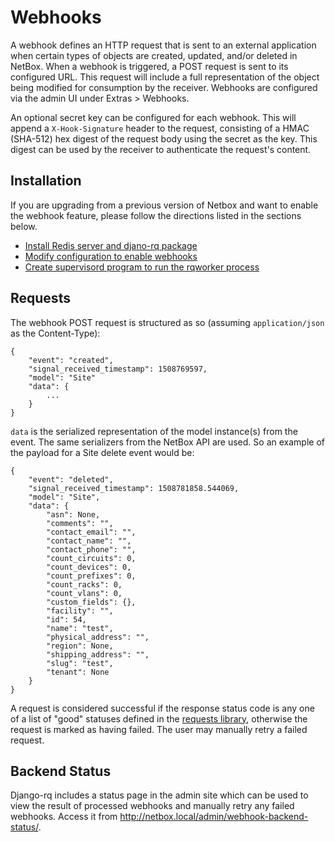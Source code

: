 # Webhooks

A webhook defines an HTTP request that is sent to an external application when certain types of objects are created, updated, and/or deleted in NetBox. When a webhook is triggered, a POST request is sent to its configured URL. This request will include a full representation of the object being modified for consumption by the receiver. Webhooks are configured via the admin UI under Extras > Webhooks.

An optional secret key can be configured for each webhook. This will append a `X-Hook-Signature` header to the request, consisting of a HMAC (SHA-512) hex digest of the request body using the secret as the key. This digest can be used by the receiver to authenticate the request's content.

## Installation

If you are upgrading from a previous version of Netbox and want to enable the webhook feature, please follow the directions listed in the sections below.

* [Install Redis server and djano-rq package](../installation/2-netbox/#install-python-packages)
* [Modify configuration to enable webhooks](../installation/2-netbox/#webhooks-configuration)
* [Create supervisord program to run the rqworker process](../installation/3-http-daemon/#supervisord-installation)

## Requests

The webhook POST request is structured as so (assuming `application/json` as the Content-Type):

```no-highlight
{
    "event": "created",
    "signal_received_timestamp": 1508769597,
    "model": "Site"
    "data": {
        ...
    }
}
```

`data` is the serialized representation of the model instance(s) from the event. The same serializers from the NetBox API are used. So an example of the payload for a Site delete event would be:

```no-highlight
{
    "event": "deleted",
    "signal_received_timestamp": 1508781858.544069,
    "model": "Site",
    "data": {
        "asn": None,
        "comments": "",
        "contact_email": "",
        "contact_name": "",
        "contact_phone": "",
        "count_circuits": 0,
        "count_devices": 0,
        "count_prefixes": 0,
        "count_racks": 0,
        "count_vlans": 0,
        "custom_fields": {},
        "facility": "",
        "id": 54,
        "name": "test",
        "physical_address": "",
        "region": None,
        "shipping_address": "",
        "slug": "test",
        "tenant": None
    }
}
```

A request is considered successful if the response status code is any one of a list of "good" statuses defined in the [requests library](https://github.com/requests/requests/blob/205755834d34a8a6ecf2b0b5b2e9c3e6a7f4e4b6/requests/models.py#L688), otherwise the request is marked as having failed. The user may manually retry a failed request.

## Backend Status

Django-rq includes a status page in the admin site which can be used to view the result of processed webhooks and manually retry any failed webhooks. Access it from http://netbox.local/admin/webhook-backend-status/.
